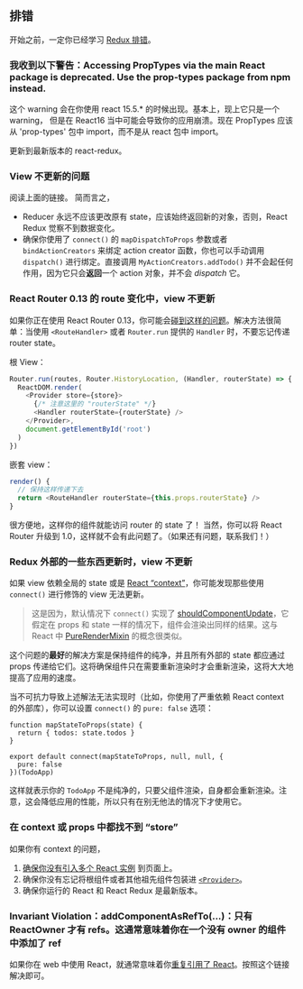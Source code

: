 ## 排错

开始之前，一定你已经学习 [Redux 排错](https://cn.redux.js.org/docs/Troubleshooting.html)。

### 我收到以下警告：Accessing PropTypes via the main React package is deprecated. Use the prop-types package from npm instead.  

这个 warning 会在你使用 react 15.5.* 的时候出现。基本上，现上它只是一个 warning， 但是在 React16 当中可能会导致你的应用崩溃。现在 PropTypes 应该从 'prop-types' 包中 import，而不是从 react 包中 import。

更新到最新版本的 react-redux。

### View 不更新的问题

阅读上面的链接。
简而言之，

* Reducer 永远不应该更改原有 state，应该始终返回新的对象，否则，React Redux 觉察不到数据变化。
* 确保你使用了 `connect()` 的 `mapDispatchToProps` 参数或者 `bindActionCreators` 来绑定 action creator 函数，你也可以手动调用 `dispatch()` 进行绑定。直接调用 `MyActionCreators.addTodo()` 并不会起任何作用，因为它只会**返回**一个 action 对象，并不会 *dispatch* 它。

### React Router 0.13 的 route 变化中，view 不更新

如果你正在使用 React Router 0.13，你可能会[碰到这样的问题](https://github.com/reactjs/react-redux/issues/43)。解决方法很简单：当使用 `<RouteHandler>` 或者 `Router.run` 提供的 `Handler` 时，不要忘记传递 router state。

根 View：

```js
Router.run(routes, Router.HistoryLocation, (Handler, routerState) => { // 注意这里的 "routerState"
  ReactDOM.render(
    <Provider store={store}>
      {/* 注意这里的 "routerState" */}
      <Handler routerState={routerState} />
    </Provider>,
    document.getElementById('root')
  )
})
```

嵌套 view：

```js
render() {
  // 保持这样传递下去
  return <RouteHandler routerState={this.props.routerState} />
}
```

很方便地，这样你的组件就能访问 router 的 state 了！
当然，你可以将 React Router 升级到 1.0，这样就不会有此问题了。（如果还有问题，联系我们！）

### Redux 外部的一些东西更新时，view 不更新

如果 view 依赖全局的 state 或是 [React “context”](http://facebook.github.io/react/docs/context.html)，你可能发现那些使用 `connect()` 进行修饰的 view 无法更新。

>这是因为，默认情况下 `connect()` 实现了 [shouldComponentUpdate](https://facebook.github.io/react/docs/component-specs.html#updating-shouldcomponentupdate)，它假定在 props 和 state 一样的情况下，组件会渲染出同样的结果。这与 React 中 [PureRenderMixin](https://facebook.github.io/react/docs/pure-render-mixin.html) 的概念很类似。

这个问题的**最好**的解决方案是保持组件的纯净，并且所有外部的 state 都应通过 props 传递给它们。这将确保组件只在需要重新渲染时才会重新渲染，这将大大地提高了应用的速度。

当不可抗力导致上述解法无法实现时（比如，你使用了严重依赖 React context 的外部库），你可以设置 `connect()` 的 `pure: false` 选项：

```
function mapStateToProps(state) {
  return { todos: state.todos }
}

export default connect(mapStateToProps, null, null, {
  pure: false
})(TodoApp)
```

这样就表示你的 `TodoApp` 不是纯净的，只要父组件渲染，自身都会重新渲染。注意，这会降低应用的性能，所以只有在别无他法的情况下才使用它。

### 在 context 或 props 中都找不到 “store”

如果你有 context 的问题，

1. [确保你没有引入多个 React 实例](https://medium.com/@dan_abramov/two-weird-tricks-that-fix-react-7cf9bbdef375) 到页面上。
2. 确保你没有忘记将根组件或者其他祖先组件包装进 [`<Provider>`](#provider-store)。
3. 确保你运行的 React 和 React Redux 是最新版本。

### Invariant Violation：addComponentAsRefTo(...)：只有 ReactOwner 才有 refs。这通常意味着你在一个没有 owner 的组件中添加了 ref

如果你在 web 中使用 React，就通常意味着你[重复引用了 React](https://medium.com/@dan_abramov/two-weird-tricks-that-fix-react-7cf9bbdef375)。按照这个链接解决即可。